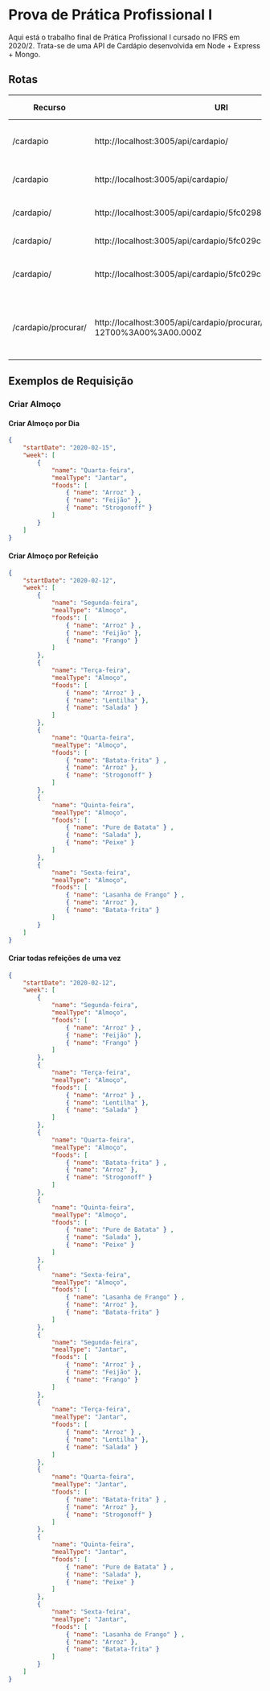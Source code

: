 # Prova de Prática Profissional I

Aqui está o trabalho final de Prática Profissional I cursado no IFRS em 2020/2. Trata-se de uma API de Cardápio desenvolvida em Node + Express + Mongo.

## Rotas

| Recurso                   | URI                                                                      | Método | Código Esperado | Retorno Esperado                                                    |
|---------------------------|--------------------------------------------------------------------------|--------|-----------------|---------------------------------------------------------------------|
| /cardapio                 | http://localhost:3005/api/cardapio/                                      | GET    | 200 Ok          | Listagem de todos os items do recurso                               |
| /cardapio                 | http://localhost:3005/api/cardapio/                                      | POST   | 201 Created     | A informação criada                                                 |
| /cardapio/<id>            | http://localhost:3005/api/cardapio/5fc0298a8dee089234920802              | PUT    | 200 Ok          | A informação atualizada                                             |
| /cardapio/<br><id>        | http://localhost:3005/api/cardapio/5fc029c88dee08923492081c              | DELETE | 204 No Content  | Nada                                                                |
| /cardapio/<br><id>        | http://localhost:3005/api/cardapio/5fc029c88dee08923492081c              | GET    | 200 Ok          | A informação do recurso buscado                                     |
| /cardapio/procurar/<data> | http://localhost:3005/api/cardapio/procurar/2020-02-12T00%3A00%3A00.000Z | GET    | 200 Ok          | Todas as informações referente ao cardápio da semana do dia passado |

## Exemplos de Requisição

### Criar Almoço

#### Criar Almoço por Dia

```json
{
	"startDate": "2020-02-15",
	"week": [
		{
			"name": "Quarta-feira",
			"mealType": "Jantar",
			"foods": [
				{ "name": "Arroz" } ,
				{ "name": "Feijão" },
				{ "name": "Strogonoff" }
			]
		}
	]
}
```

#### Criar Almoço por Refeição

```json
{
	"startDate": "2020-02-12",
	"week": [
		{
			"name": "Segunda-feira",
			"mealType": "Almoço",
			"foods": [
				{ "name": "Arroz" } ,
				{ "name": "Feijão" },
				{ "name": "Frango" }
			]
		},
		{
			"name": "Terça-feira",
			"mealType": "Almoço",
			"foods": [
				{ "name": "Arroz" } ,
				{ "name": "Lentilha" },
				{ "name": "Salada" }
			]
		},
		{
			"name": "Quarta-feira",
			"mealType": "Almoço",
			"foods": [
				{ "name": "Batata-frita" } ,
				{ "name": "Arroz" },
				{ "name": "Strogonoff" }
			]
		},
		{
			"name": "Quinta-feira",
			"mealType": "Almoço",
			"foods": [
				{ "name": "Pure de Batata" } ,
				{ "name": "Salada" },
				{ "name": "Peixe" }
			]
		},
		{
			"name": "Sexta-feira",
			"mealType": "Almoço",
			"foods": [
				{ "name": "Lasanha de Frango" } ,
				{ "name": "Arroz" },
				{ "name": "Batata-frita" }
			]
		}
	]
}
```

#### Criar todas refeições de uma vez

```json
{
	"startDate": "2020-02-12",
	"week": [
		{
			"name": "Segunda-feira",
			"mealType": "Almoço",
			"foods": [
				{ "name": "Arroz" } ,
				{ "name": "Feijão" },
				{ "name": "Frango" }
			]
		},
		{
			"name": "Terça-feira",
			"mealType": "Almoço",
			"foods": [
				{ "name": "Arroz" } ,
				{ "name": "Lentilha" },
				{ "name": "Salada" }
			]
		},
		{
			"name": "Quarta-feira",
			"mealType": "Almoço",
			"foods": [
				{ "name": "Batata-frita" } ,
				{ "name": "Arroz" },
				{ "name": "Strogonoff" }
			]
		},
		{
			"name": "Quinta-feira",
			"mealType": "Almoço",
			"foods": [
				{ "name": "Pure de Batata" } ,
				{ "name": "Salada" },
				{ "name": "Peixe" }
			]
		},
		{
			"name": "Sexta-feira",
			"mealType": "Almoço",
			"foods": [
				{ "name": "Lasanha de Frango" } ,
				{ "name": "Arroz" },
				{ "name": "Batata-frita" }
			]
		},
		{
			"name": "Segunda-feira",
			"mealType": "Jantar",
			"foods": [
				{ "name": "Arroz" } ,
				{ "name": "Feijão" },
				{ "name": "Frango" }
			]
		},
		{
			"name": "Terça-feira",
			"mealType": "Jantar",
			"foods": [
				{ "name": "Arroz" } ,
				{ "name": "Lentilha" },
				{ "name": "Salada" }
			]
		},
		{
			"name": "Quarta-feira",
			"mealType": "Jantar",
			"foods": [
				{ "name": "Batata-frita" } ,
				{ "name": "Arroz" },
				{ "name": "Strogonoff" }
			]
		},
		{
			"name": "Quinta-feira",
			"mealType": "Jantar",
			"foods": [
				{ "name": "Pure de Batata" } ,
				{ "name": "Salada" },
				{ "name": "Peixe" }
			]
		},
		{
			"name": "Sexta-feira",
			"mealType": "Jantar",
			"foods": [
				{ "name": "Lasanha de Frango" } ,
				{ "name": "Arroz" },
				{ "name": "Batata-frita" }
			]
		}
	]
}
```